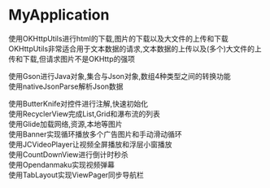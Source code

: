 # MyApplication
使用OKHttpUtils进行html的下载,图片的下载以及大文件的上传和下载
</br>
OKHttpUtils非常适合用于文本数据的请求,文本数据的上传以及(多个)大文件的上传和下载,但请求图片不是OKHttp的强项

使用Gson进行Java对象,集合与Json对象,数组4种类型之间的转换功能
</br>
使用nativeJsonParse解析Json数据

使用ButterKnife对控件进行注解,快速初始化
</br>
使用RecyclerView完成List,Grid和瀑布流的列表
</br>
使用Glide加载网络,资源,本地等图片
</br>
使用Banner实现循环播放多个广告图片和手动滑动循环
</br>
使用JCVideoPlayer让视频全屏播放和浮层小窗播放
</br>
使用CountDownView进行倒计时秒杀
</br>
使用Opendanmaku实现视频弹幕
</br>
使用TabLayout实现ViewPager同步导航栏
